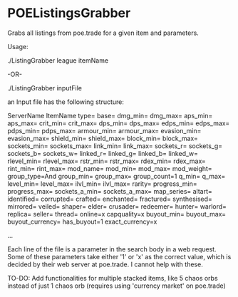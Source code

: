 # POEListingsGrabber
Grabs all listings from poe.trade for a given item and parameters.

Usage:

./ListingGrabber league itemName

-OR-

./ListingGrabber inputFile

an Input file has the following structure:

ServerName ItemName type= base= dmg_min= dmg_max= aps_min= aps_max= crit_min= crit_max= dps_min= dps_max= edps_min= edps_max= pdps_min= pdps_max= armour_min= armour_max= evasion_min= evasion_max= shield_min= shield_max= block_min= block_max= sockets_min= sockets_max= link_min= link_max= sockets_r= sockets_g= sockets_b= sockets_w= linked_r= linked_g= linked_b= linked_w= rlevel_min= rlevel_max= rstr_min= rstr_max= rdex_min= rdex_max= rint_min= rint_max= mod_name= mod_min= mod_max= mod_weight= group_type=And group_min= group_max= group_count=1 q_min= q_max= level_min= level_max= ilvl_min= ilvl_max= rarity= progress_min= progress_max= sockets_a_min= sockets_a_max= map_series= altart= identified= corrupted= crafted= enchanted= fractured= synthesised= mirrored= veiled= shaper= elder= crusader= redeemer= hunter= warlord= replica= seller= thread= online=x capquality=x buyout_min= buyout_max= buyout_currency= has_buyout=1 exact_currency=x

...

Each line of the file is a parameter in the search body in a web request. Some of these parameters take either '1' or 'x' as the correct value, which is decided by their web server at poe.trade. I cannot help with these.

TO-DO: Add functionalities for multiple stacked items, like 5 chaos orbs instead of just 1 chaos orb (requires using 'currency market' on poe.trade)
